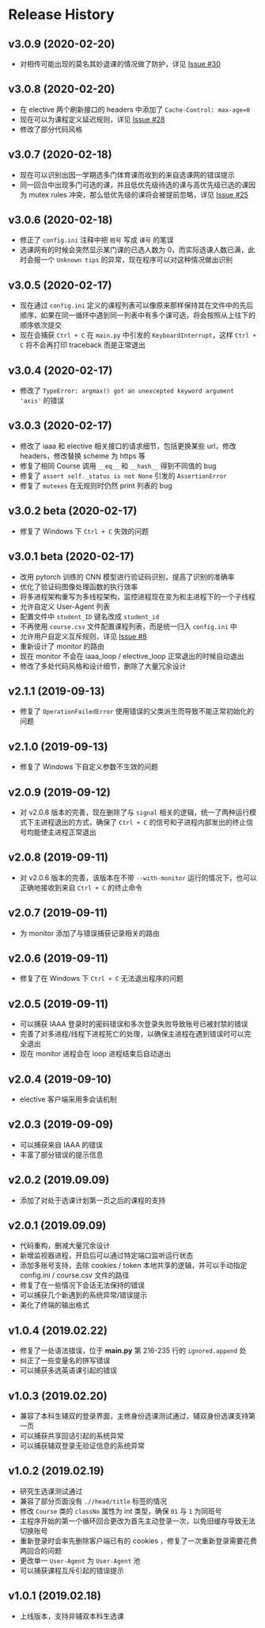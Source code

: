 Release History
===============

v3.0.9 (2020-02-20)
-------------------
- 对相传可能出现的莫名其妙退课的情况做了防护，详见 [Issue #30](https://github.com/zhongxinghong/PKUAutoElective/issues/30)


v3.0.8 (2020-02-20)
-------------------
- 在 elective 两个刷新接口的 headers 中添加了 `Cache-Control: max-age=0`
- 现在可以为课程定义延迟规则，详见 [Issue #28](https://github.com/zhongxinghong/PKUAutoElective/issues/28)
- 修改了部分代码风格


v3.0.7 (2020-02-18)
-------------------
- 现在可以识别出因一学期选多门体育课而收到的来自选课网的错误提示
- 同一回合中出现多门可选的课，并且低优先级待选的课与高优先级已选的课因为 mutex rules 冲突，那么低优先级的课将会被提前忽略，详见 [Issue #25](https://github.com/zhongxinghong/PKUAutoElective/issues/25)


v3.0.6 (2020-02-18)
-------------------
- 修正了 `config.ini` 注释中把 `班号` 写成 `课号` 的笔误
- 选课网有的时候会突然显示某门课的已选人数为 0，而实际选课人数已满，此时会报一个 `Unknown tips` 的异常，现在程序可以对这种情况做出识别


v3.0.5 (2020-02-17)
-------------------
- 现在通过 `config.ini` 定义的课程列表可以像原来那样保持其在文件中的先后顺序，如果在同一循环中遇到同一列表中有多个课可选，将会按照从上往下的顺序依次提交
- 现在会捕获 `Ctrl + C` 在 `main.py` 中引发的 `KeyboardInterrupt`，这样 `Ctrl + C` 将不会再打印 traceback 而是正常退出


v3.0.4 (2020-02-17)
-------------------
- 修改了 `TypeError: argmax() got an unexcepted keyword argument 'axis'` 的错误


v3.0.3 (2020-02-17)
-------------------
- 修改了 iaaa 和 elective 相关接口的请求细节，包括更换某些 url，修改 headers，修改替换 scheme 为 https 等
- 修复了相同 Course 调用 `__eq__` 和 `__hash__` 得到不同值的 bug
- 修复了 `assert self._status is not None` 引发的 `AssertionError`
- 修复了 `mutexes` 在无规则时仍然 print 列表的 bug


v3.0.2 beta (2020-02-17)
-------------------
- 修复了 Windows 下 `Ctrl + C` 失效的问题


v3.0.1 beta (2020-02-17)
-------------------
- 改用 pytorch 训练的 CNN 模型进行验证码识别，提高了识别的准确率
- 优化了验证码图像处理函数的执行效率
- 将多进程架构重写为多线程架构，监控进程现在变为和主进程下的一个子线程
- 允许自定义 User-Agent 列表
- 配置文件中 `student_ID` 键名改成 `student_id`
- 不再使用 `course.csv` 文件配置课程列表，而是统一归入 `config.ini` 中
- 允许用户自定义互斥规则，详见 [Issue #8](https://github.com/zhongxinghong/PKUAutoElective/issues/8)
- 重新设计了 monitor 的路由
- 现在 monitor 不会在 iaaa_loop / elective_loop 正常退出的时候自动退出
- 修改了多处代码风格和设计细节，删除了大量冗余设计


v2.1.1 (2019-09-13)
-------------------
- 修复了 `OperationFailedError` 使用错误的父类派生而导致不能正常初始化的问题


v2.1.0 (2019-09-13)
-------------------
- 修复了 Windows 下自定义参数不生效的问题


v2.0.9 (2019-09-12)
-------------------
- 对 v2.0.8 版本的完善，现在删除了与 `signal` 相关的逻辑，统一了两种运行模式下主进程退出的方式，确保了 `Ctrl + C` 的信号和子进程内部发出的终止信号均能使主进程正常退出


v2.0.8 (2019-09-11)
-------------------
- 对 v2.0.6 版本的完善，该版本在不带 `--with-monitor` 运行的情况下，也可以正确地接收到来自 `Ctrl + C` 的终止命令


v2.0.7 (2019-09-11)
-------------------
- 为 monitor 添加了与错误捕获记录相关的路由


v2.0.6 (2019-09-11)
-------------------
- 修复了在 Windows 下 `Ctrl + C` 无法退出程序的问题


v2.0.5 (2019-09-11)
-------------------
- 可以捕获 IAAA 登录时的密码错误和多次登录失败导致账号已被封禁的错误
- 完善了对多进程/线程下进程死亡的处理，以确保主进程在遇到错误时可以完全退出
- 现在 monitor 进程会在 loop 进程结束后自动退出


v2.0.4 (2019-09-10)
-------------------
- elective 客户端采用多会话机制


v2.0.3 (2019-09-09)
-------------------
- 可以捕获来自 IAAA 的错误
- 丰富了部分错误的提示信息


v2.0.2 (2019.09.09)
-------------------
- 添加了对处于选课计划第一页之后的课程的支持


v2.0.1 (2019.09.09)
-------------------
- 代码重构，删减大量冗余设计
- 新增监视器进程，开启后可以通过特定端口监听运行状态
- 添加多账号支持，去除 cookies / token 本地共享的逻辑，并可以手动指定 config.ini / course.csv 文件的路径
- 修复了在一些情况下会话无法保持的错误
- 可以捕获几个新遇到的系统异常/错误提示
- 美化了终端的输出格式


v1.0.4 (2019.02.22)
-------------------
- 修复了一处语法错误，位于 **main.py** 第 216-235 行的 `ignored.append` 处
- 纠正了一些变量名的拼写错误
- 可以捕获多选英语课引起的错误


v1.0.3 (2019.02.20)
-------------------
- 兼容了本科生辅双的登录界面，主修身份选课测试通过，辅双身份选课支持第一页
- 可以捕获共享回话引起的系统异常
- 可以捕获辅双登录无验证信息的系统异常


v1.0.2 (2019.02.19)
-------------------
- 研究生选课测试通过
- 兼容了部分页面没有 `.//head/title` 标签的情况
- 修改 `Course` 类的 `classNo` 属性为 int 类型，确保 `01` 与 `1` 为同班号
- 主程序开始的第一个循环回合更改为首先主动登录一次，以免旧缓存导致无法切换账号
- 重新登录时会率先删除客户端已有的 cookies ，修复了一次重新登录需要花费两回合的问题
- 更改单一 `User-Agent` 为 `User-Agent` 池
- 可以捕获课程互斥引起的错误提示


v1.0.1 (2019.02.18)
-------------------
- 上线版本，支持非辅双本科生选课

